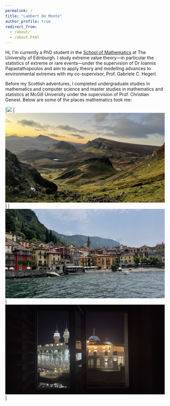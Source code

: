 ```yaml
---
permalink: /
title: "Lambert De Monte"
author_profile: true
redirect_from: 
  - /about/
  - /about.html
---
```


Hi, I'm currently a PhD student in the [School of Mathematics](https://maths.ed.ac.uk/) at The University of Edinburgh. I study extreme value theory&mdash;in particular the statistics of extreme or rare events&mdash;under the supervision of Dr Ioannis Papastathopoulos and aim to apply theory and modelling advances to environmental extremes with my co-supervisor, Prof. Gabriele C. Hegerl. 

Before my Scottish adventures, I completed undergraduate studies in mathematics and computer science and master studies in mathematics and statistics at McGill University under the supervision of Prof. Christian Genest. Below are some of the places mathematics took me:

|[![](images/img1.jpg)](https://www.google.com/maps/place/Cala+della+Disa/@38.0993426,12.7778729,14z/data=!3m1!4b1!4m6!3m5!1s0x1319780c93f2a2e7:0xcd3792368a953680!8m2!3d38.0993449!4d12.7984725!16s%2Fg%2F11bwn4fkjv?entry=ttu&g_ep=EgoyMDI1MTAwOC4wIKXMDSoASAFQAw%3D%3D) | [![](images/img2.jpg)](https://www.google.com/maps/place/The+Quiraing/@57.64131,-6.3158913,12.2z/data=!4m14!1m7!3m6!1s0x488dcf0db7ac6bdb:0x81b757292026e587!2sQuiraing!8m2!3d57.643611!4d-6.265278!16zL20vMGd3Y2s3!3m5!1s0x488dcf26b2a5dd71:0xb94f79a2919c1f3b!8m2!3d57.6409191!4d-6.273846!16s%2Fg%2F11b6ghr_7p?entry=ttu&g_ep=EgoyMDI1MTAwOC4wIKXMDSoASAFQAw%3D%3D) |
|[![](images/img3.jpg)](https://www.google.com/maps/place/23829+Varenna+Lecco,+Italie/@46.0106548,9.2759206,16z/data=!3m1!4b1!4m14!1m7!3m6!1s0x1319780c93f2a2e7:0xcd3792368a953680!2sCala+della+Disa!8m2!3d38.0993449!4d12.7984725!16s%2Fg%2F11bwn4fkjv!3m5!1s0x478417c425d15a0b:0xb3301b324d8b8259!8m2!3d46.0099989!4d9.2838167!16s%2Fg%2F119vp47ql?entry=ttu&g_ep=EgoyMDI1MTAwOC4wIKXMDSoASAFQAw%3D%3D) | [![](images/img4.jpg)](https://www.google.com/maps/place/King+Abdullah+Mosque/@22.3112516,39.1001051,17z/data=!4m14!1m7!3m6!1s0x15c11c505768a2f1:0x36139c007214e6bc!2sUniversit%C3%A9+des+sciences+et+technologies+du+roi+Abdallah!8m2!3d22.309465!4d39.104697!16s%2Fm%2F02rlxnj!3m5!1s0x15c11c4e5ea78027:0x7994e69e7ed46b83!8m2!3d22.3123775!4d39.1000279!16s%2Fg%2F11c581vsy2?entry=ttu&g_ep=EgoyMDI1MTAwOC4wIKXMDSoASAFQAw%3D%3D) |






